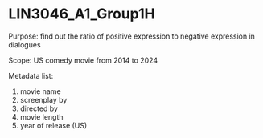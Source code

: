 # LIN3046_A1_Group1H

Purpose:
find out the ratio of positive expression to negative expression in dialogues

Scope:
US comedy movie from 2014 to 2024

Metadata list:
1.  movie name
2.  screenplay by
3.  directed by
4.  movie length
5.  year of release (US)
